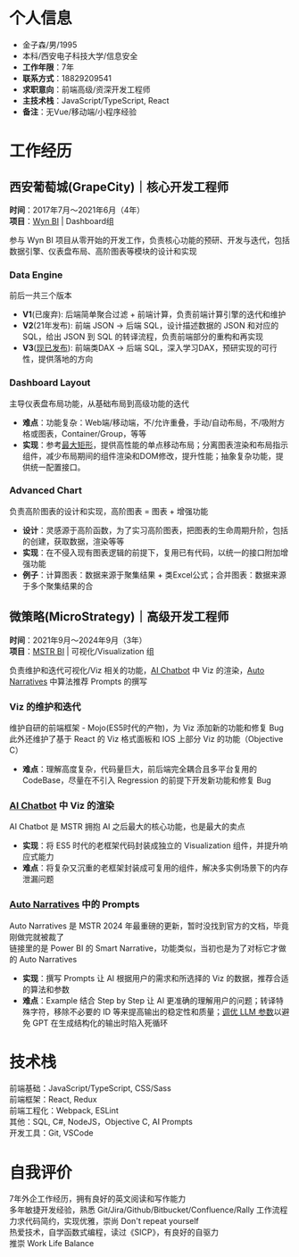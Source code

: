 # 个人信息
* 金子森/男/1995
* 本科/西安电子科技大学/信息安全
* **工作年限**：7年
* **联系方式**：18829209541
* **求职意向**：前端高级/资深开发工程师
* **主技术栈**：JavaScript/TypeScript, React
* **备注**：无Vue/移动端/小程序经验

# 工作经历
## 西安葡萄城(GrapeCity)｜核心开发工程师
**时间**：2017年7月～2021年6月（4年）  
**项目**：[Wyn BI](https://www.grapecity.com.cn/solutions/wyn/bi) | Dashboard组 

参与 Wyn BI 项目从零开始的开发工作，负责核心功能的预研、开发与迭代，包括数据引擎、仪表盘布局、高阶图表等模块的设计和实现

### Data Engine
前后一共三个版本
  * **V1**(已废弃): 后端简单聚合过滤 + 前端计算，负责前端计算引擎的迭代和维护
  * **V2**(21年发布): 前端 JSON -> 后端 SQL，设计描述数据的 JSON 和对应的 SQL，给出 JSON 到 SQL 的转译流程，负责前端部分的重构和再实现
  * **V3**([现已发布](https://www.grapecity.com.cn/solutions/wyn/help/docs/wax/recognize-wax)): 前端类DAX -> 后端 SQL，深入学习DAX，预研实现的可行性，提供落地的方向

### Dashboard Layout
主导仪表盘布局功能，从基础布局到高级功能的迭代
* **难点**：功能复杂：Web端/移动端，不/允许重叠，手动/自动布局，不/吸附方格或图表，Container/Group，等等
* **实现**：参考[最大矩形](https://leetcode-cn.com/problems/maximal-rectangle/)，提供高性能的单点移动布局；分离图表渲染和布局指示组件，减少布局期间的组件渲染和DOM修改，提升性能；抽象复杂功能，提供统一配置接口。

### Advanced Chart
负责高阶图表的设计和实现，高阶图表 = 图表 + 增强功能
* **设计**：灵感源于高阶函数，为了实习高阶图表，把图表的生命周期升阶，包括的创建，获取数据，渲染等等
* **实现**：在不侵入现有图表逻辑的前提下，复用已有代码，以统一的接口附加增强功能
* **例子**：计算图表：数据来源于聚集结果 + 类Excel公式；合并图表：数据来源于多个聚集结果的合

## 微策略(MicroStrategy)｜高级开发工程师
**时间**：2021年9月～2024年9月（3年）  
**项目**：[MSTR BI](https://www.microstrategy.com/enterprise-analytics/dossier) | 可视化/Visualization 组

负责维护和迭代可视化/Viz 相关的功能，[AI Chatbot](https://www.microstrategy.com/enterprise-analytics/ai-chatbot-for-apps) 中 Viz 的渲染，[Auto Narratives](https://learn.microsoft.com/en-us/power-bi/visuals/power-bi-visualization-smart-narrative) 中算法推荐 Prompts 的撰写

### Viz 的维护和迭代
维护自研的前端框架 - Mojo(ES5时代的产物)，为 Viz 添加新的功能和修复 Bug  
此外还维护了基于 React 的 Viz 格式面板和 IOS 上部分 Viz 的功能（Objective C）
* **难点**：理解高度复杂，代码量巨大，前后端完全耦合且多平台复用的 CodeBase，尽量在不引入 Regression 的前提下开发新功能和修复 Bug

### [AI Chatbot](https://www.microstrategy.com/enterprise-analytics/ai-chatbot-for-apps) 中 Viz 的渲染
AI Chatbot 是 MSTR 拥抱 AI 之后最大的核心功能，也是最大的卖点
* **实现**：将 ES5 时代的老框架代码封装成独立的 Visualization 组件，并提升响应式能力
* **难点**：将复杂又沉重的老框架封装成可复用的组件，解决多实例场景下的内存泄漏问题

### [Auto Narratives](https://learn.microsoft.com/en-us/power-bi/visuals/power-bi-visualization-smart-narrative) 中的 Prompts 
Auto Narratives 是 MSTR 2024 年最重磅的更新，暂时没找到官方的文档，毕竟刚做完就被裁了  
链接里的是 Power BI 的 Smart Narrative，功能类似，当初也是为了对标它才做的 Auto Narratives  
* **实现**：撰写 Prompts 让 AI 根据用户的需求和所选择的 Viz 的数据，推荐合适的算法和参数  
* **难点**：Example 结合 Step by Step 让 AI 更准确的理解用户的问题；转译特殊字符，移除不必要的 ID 等来提高输出的稳定性和质量；[调优 LLM 参数](https://platform.openai.com/docs/advanced-usage/frequency-and-presence-penalties)以避免 GPT 在生成结构化的输出时陷入死循环  

# 技术栈
前端基础：JavaScript/TypeScript, CSS/Sass  
前端框架：React, Redux   
前端工程化：Webpack, ESLint  
其他：SQL, C#, NodeJS，Objective C, AI Prompts  
开发工具：Git, VSCode  

# 自我评价
7年外企工作经历，拥有良好的英文阅读和写作能力  
多年敏捷开发经验，熟悉 Git/Jira/Github/Bitbucket/Confluence/Rally 工作流程  
力求代码简约，实现优雅，崇尚 Don't repeat yourself   
热爱技术，自学函数式编程，读过《SICP》，有良好的自驱力   
推崇 Work Life Balance  
